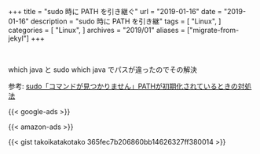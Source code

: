 +++
title = "sudo 時に PATH を引き継ぐ"
url = "2019-01-16"
date = "2019-01-16"
description = "sudo 時に PATH を引き継"
tags = [
    "Linux",
]
categories = [
    "Linux",
]
archives = "2019/01"
aliases = ["migrate-from-jekyl"]
+++

<br>

which java と sudo which java でパスが違ったのでその解決

参考: [sudo「コマンドが見つかりません」PATHが初期化されているときの対処法](https://blog.thingslabo.com/archives/000395.html)

<!-- Google Ads -->
{{< google-ads >}}

<!-- Amazon Ads -->
{{< amazon-ads >}}

{{< gist takoikatakotako 365fec7b206860bb14626327ff380014 >}}
